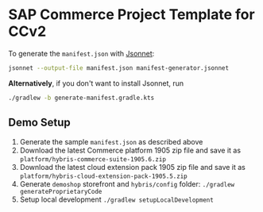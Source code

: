 # SAP Commerce Project Template for CCv2

To generate the `manifest.json` with [Jsonnet](https://jsonnet.org/):

```bash
jsonnet --output-file manifest.json manifest-generator.jsonnet
```

**Alternatively**, if you don't want to install Jsonnet, run

```bash
./gradlew -b generate-manifest.gradle.kts
```

## Demo Setup

1. Generate the sample `manifest.json` as described above
1. Download the latest Commerce platform 1905 zip file and save it as `platform/hybris-commerce-suite-1905.6.zip`
1. Download the latest cloud extension pack 1905 zip file and save it as `platform/hybris-cloud-extension-pack-1905.5.zip`
1. Generate `demoshop` storefront and `hybris/config` folder: `./gradlew generateProprietaryCode`
1. Setup local development `./gradlew setupLocalDevelopment`
